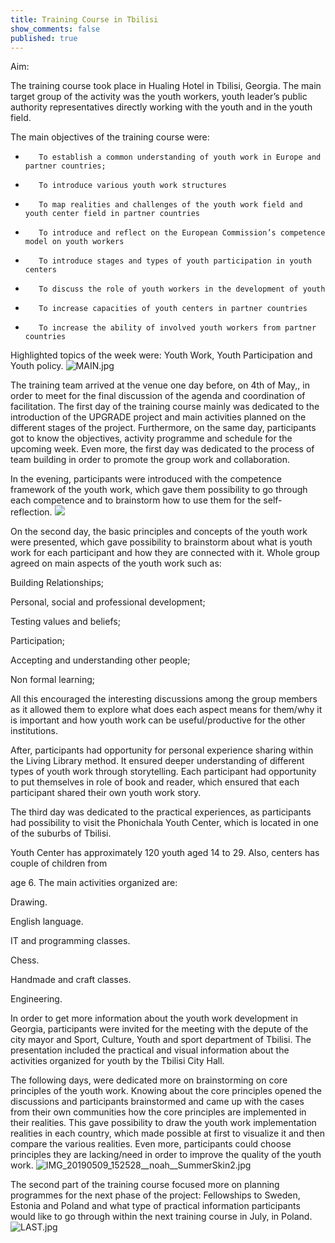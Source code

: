 ```yaml
---
title: Training Course in Tbilisi
show_comments: false
published: true
---
```



Aim:

The training course took place in Hualing Hotel in Tbilisi, Georgia. The main target group of the activity was the youth workers, youth leader’s public authority representatives   directly working with the youth and in the youth field.  

The main objectives of the training course were:

-        To establish a common understanding of youth work in Europe and partner countries;

-        To introduce various youth work structures

-        To map realities and challenges of the youth work field and youth center field in partner countries

-        To introduce and reflect on the European Commission’s competence model on youth workers

-        To introduce stages and types of youth participation in youth centers

-        To discuss the role of youth workers in the development of youth

-        To increase capacities of youth centers in partner countries

-        To increase the ability of involved youth workers from partner countries



Highlighted topics of the week were: Youth Work, Youth Participation and Youth policy.
![MAIN.jpg]({{site.baseurl}}/_posts/MAIN.jpg)



The training team arrived at the venue one day before, on 4th of May,, in order to meet for the final discussion of the  agenda and coordination of facilitation. The first day of the training course mainly was dedicated to the introduction of the UPGRADE project and main activities planned on the different stages of the project. Furthermore, on the same day, participants got to know the objectives, activity programme and schedule for the upcoming week. Even more, the first day was dedicated to the process of team building in order to promote the group work and collaboration. 



In the evening, participants were introduced with the competence framework of the youth work, which gave them possibility to go through each competence and to brainstorm how to use them for the self- reflection.
![]({{site.baseurl}}/_posts/IMG_20190509_152528__noah__SummerSkin2.jpg)






On the second day, the basic principles and concepts of the youth work were presented, which gave possibility to brainstorm about what is youth work  for each participant and how they are connected with it. Whole group agreed on main aspects of the youth work such as:

Building Relationships;

Personal, social and professional development;

Testing values and beliefs;

Participation;

Accepting and understanding other people;

Non formal learning;



All this encouraged the interesting discussions among the group members as it allowed them to explore what does each aspect means for them/why it is important and how youth work can be useful/productive for the other institutions. 

After, participants had opportunity for personal experience sharing within the Living Library method. It ensured deeper understanding of different types of youth work through storytelling. Each participant had opportunity to put themselves in role of book and reader, which ensured that each participant  shared their own youth work story.

The third day was dedicated to the practical experiences, as participants had possibility to visit the Phonichala Youth Center, which is located in one of the suburbs of Tbilisi. 



Youth Center has approximately 120 youth aged 14 to 29. Also, centers has couple of children from 

age 6. The main activities organized are: 

Drawing.

English language.

IT and programming classes.

Chess. 

Handmade and craft classes.

Engineering. 

In order to get more information about the youth work development in Georgia, participants were invited for the meeting with the depute of the city mayor and Sport, Culture, Youth and sport department of Tbilisi. The presentation included the practical and visual information about the activities organized for youth by the Tbilisi City Hall. 



The following days, were dedicated more on brainstorming on core principles of the youth work. Knowing about the core principles opened the discussions and participants brainstormed and came up with the cases from their own communities how the core principles are implemented in their realities. This gave possibility to draw the youth work implementation realities in each country, which made possible at first to visualize it and then compare the various realities. Even more, participants could choose principles they are lacking/need in order to improve the quality of the youth work. 
![IMG_20190509_152528__noah__SummerSkin2.jpg]({{site.baseurl}}/_posts/IMG_20190509_152528__noah__SummerSkin2.jpg)





The second part of the training course focused more on planning programmes for the next phase of the project: Fellowships to  Sweden, Estonia and Poland  and what type of practical information participants would like to go through within the next training course in July, in Poland.  
![LAST.jpg]({{site.baseurl}}/_posts/LAST.jpg)
